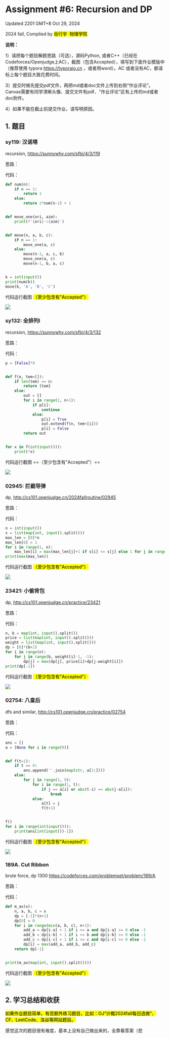 # Assignment #6: Recursion and DP

Updated 2201 GMT+8 Oct 29, 2024

2024 fall, Complied by <mark>肖行宇  物理学院</mark>



**说明：**

1）请把每个题目解题思路（可选），源码Python, 或者C++（已经在Codeforces/Openjudge上AC），截图（包含Accepted），填写到下面作业模版中（推荐使用 typora https://typoraio.cn ，或者用word）。AC 或者没有AC，都请标上每个题目大致花费时间。

3）提交时候先提交pdf文件，再把md或者doc文件上传到右侧“作业评论”。Canvas需要有同学清晰头像、提交文件有pdf、"作业评论"区有上传的md或者doc附件。

4）如果不能在截止前提交作业，请写明原因。



## 1. 题目

### sy119: 汉诺塔

recursion, https://sunnywhy.com/sfbj/4/3/119  

思路：



代码：

```python
def num(n):
    if n == 1:
        return 1
    else:
        return 2*num(n-1) + 1


def move_one(ori, aim):
    print(f'{ori}->{aim}')


def move(n, a, b, c):
    if n == 1:
        move_one(a, c)
    else:
        move(n-1, a, c, b)
        move_one(a, c)
        move(n-1, b, a, c)


k = int(input())
print(num(k))
move(k, 'A', 'B', 'C')
```



代码运行截图 <mark>（至少包含有"Accepted"）</mark>

![](https://github.com/Xingyu-Xiao/My-Picbed/raw/main/%E5%B1%8F%E5%B9%95%E6%88%AA%E5%9B%BE%202024-10-30%20183211.png)



### sy132: 全排列I

recursion, https://sunnywhy.com/sfbj/4/3/132

思路：



代码：

```python
p = [False]*9


def f(n, tem=[]):
    if len(tem) == n:
        return [tem]
    else:
        out = []
        for i in range(1, n+1):
            if p[i]:
                continue
            else:
                p[i] = True
                out.extend(f(n, tem+[i]))
                p[i] = False
        return out


for x in f(int(input())):
    print(*x)
```



代码运行截图 ==（至少包含有"Accepted"）==

![](https://github.com/Xingyu-Xiao/My-Picbed/raw/main/%E5%B1%8F%E5%B9%95%E6%88%AA%E5%9B%BE%202024-10-30%20220611.png)



### 02945: 拦截导弹 

dp, http://cs101.openjudge.cn/2024fallroutine/02945

思路：



代码：

```python
n = int(input())
s = list(map(int, input().split()))
max_len = [0]*n
max_len[0] = 1
for i in range(1, n):
    max_len[i] = max(max_len[j]+1 if s[i] <= s[j] else 1 for j in range(i))
print(max(max_len))
```



代码运行截图 <mark>（至少包含有"Accepted"）</mark>

![](https://github.com/Xingyu-Xiao/My-Picbed/raw/main/%E5%B1%8F%E5%B9%95%E6%88%AA%E5%9B%BE%202024-10-30%20163955.png)



### 23421: 小偷背包 

dp, http://cs101.openjudge.cn/practice/23421

思路：



代码：

```python
n, b = map(int, input().split())
price = list(map(int, input().split()))
weight = list(map(int, input().split()))
dp = [0]*(b+1)
for i in range(n):
    for j in range(b, weight[i]-1, -1):
        dp[j] = max(dp[j], price[i]+dp[j-weight[i]])
print(dp[-1])

```



代码运行截图 <mark>（至少包含有"Accepted"）</mark>

![](https://github.com/Xingyu-Xiao/My-Picbed/raw/main/%E5%B1%8F%E5%B9%95%E6%88%AA%E5%9B%BE%202024-10-31%20093923.png)



### 02754: 八皇后

dfs and similar, http://cs101.openjudge.cn/practice/02754

思路：



代码：

```python
ans = []
a = [None for i in range(9)]


def f(t=1):
    if t == 9:
        ans.append(''.join(map(str, a[1:])))
    else:
        for j in range(1, 9):
            for i in range(1, t):
                if j == a[i] or abs(t-i) == abs(j-a[i]):
                    break
            else:
                a[t] = j
                f(t+1)


f()
for i in range(int(input())):
    print(ans[int(input())-1])

```



代码运行截图 <mark>（至少包含有"Accepted"）</mark>

![](https://github.com/Xingyu-Xiao/My-Picbed/raw/main/%E5%B1%8F%E5%B9%95%E6%88%AA%E5%9B%BE%202024-10-30%20230204.png)



### 189A. Cut Ribbon 

brute force, dp 1300 https://codeforces.com/problemset/problem/189/A

思路：



代码：

```python
def m_ax(x):
    n, a, b, c = x
    dp = [-1]*(n+1)
    dp[0] = 0
    for i in range(min(a, b, c), n+1):
        add_a = dp[i-a] + 1 if i >= a and dp[i-a] >= 0 else -1
        add_b = dp[i-b] + 1 if i >= b and dp[i-b] >= 0 else -1
        add_c = dp[i-c] + 1 if i >= c and dp[i-c] >= 0 else -1
        dp[i] = max(add_a, add_b, add_c)
    return dp[-1]


print(m_ax(map(int, input().split())))
```



代码运行截图 <mark>（至少包含有"Accepted"）</mark>

![](https://github.com/Xingyu-Xiao/My-Picbed/raw/main/%E5%B1%8F%E5%B9%95%E6%88%AA%E5%9B%BE%202024-10-31%20204425.png)



## 2. 学习总结和收获

<mark>如果作业题目简单，有否额外练习题目，比如：OJ“计概2024fall每日选做”、CF、LeetCode、洛谷等网站题目。</mark>

感觉这次的题目很有难度，基本上没有自己做出来的，全靠看答案（悲



